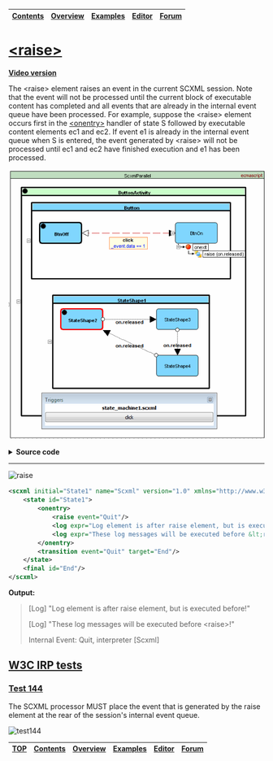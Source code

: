 <a name="top-anchor"/>

| [Contents](../README.md#table-of-contents) | [Overview](../README.md#scxml-overview) | [Examples](../Examples/README.md) | [Editor](https://alexzhornyak.github.io/ScxmlEditor-Tutorial/) | [Forum](https://github.com/alexzhornyak/SCXML-tutorial/discussions) |
|---|---|---|---|---|

# [\<raise\>](https://www.w3.org/TR/scxml/#raise)

**[Video version](https://youtu.be/H4cdRghJKvk)**

The \<raise\> element raises an event in the current SCXML session. Note that the event will not be processed until the current block of executable content has completed and all events that are already in the internal event queue have been processed. For example, suppose the \<raise\> element occurs first in the [\<onentry\>](onentry.md) handler of state S followed by executable content elements ec1 and ec2. If event e1 is already in the internal event queue when S is entered, the event generated by \<raise\> will not be processed until ec1 and ec2 have finished execution and e1 has been processed.

![parallel_button_demo](../Images/parallel_button_demo.gif)

<details><summary><b>Source code</b></summary>
<p>
  
```xml
<scxml datamodel="ecmascript" name="ScxmlParallel" version="1.0" xmlns="http://www.w3.org/2005/07/scxml">
	<parallel id="ButtonActivity">
		<state id="Button">
			<state id="BtnOff">
				<transition cond="_event.data == 1" event="click" target="BtnOn"/>
			</state>
			<state id="BtnOn">
				<onexit>
					<raise event="on.released"/>
				</onexit>
				<transition cond="! (_event.data == 1)" event="click" target="BtnOff"/>
			</state>
		</state>
		<state id="StateShape1">
			<state id="StateShape2">
				<transition event="on.released" target="StateShape3"/>
			</state>
			<state id="StateShape3">
				<transition event="on.released" target="StateShape4"/>
			</state>
			<state id="StateShape4">
				<transition event="on.released" target="StateShape2"/>
			</state>
		</state>
	</parallel>
</scxml>
```

</p></details>

---

![raise](https://user-images.githubusercontent.com/18611095/28256788-3cf2d1a0-6ace-11e7-86b0-fdef7ef7396f.png)

```xml
<scxml initial="State1" name="Scxml" version="1.0" xmlns="http://www.w3.org/2005/07/scxml">
	<state id="State1">
		<onentry>
			<raise event="Quit"/>
			<log expr="Log element is after raise element, but is executed before!"/>
			<log expr="These log messages will be executed before &lt;raise&gt;!"/>
		</onentry>
		<transition event="Quit" target="End"/>
	</state>
	<final id="End"/>
</scxml>
```

**Output:**
> \[Log\] "Log element is after raise element, but is executed before!"
>
> \[Log\] "These log messages will be executed before \<raise\>!"
>
> Internal Event: Quit, interpreter \[Scxml\]

## [W3C IRP tests](https://www.w3.org/Voice/2013/scxml-irp)

### [Test 144](https://www.w3.org/Voice/2013/scxml-irp/144/test144.txml)
The SCXML processor MUST place the event that is generated by the raise element at the rear of the session's internal event queue.

![test144](https://user-images.githubusercontent.com/18611095/28813881-cfd79268-76a3-11e7-88bb-126ee63693ba.png)

| [TOP](#top-anchor) | [Contents](../README.md#table-of-contents) | [Overview](../README.md#scxml-overview) | [Examples](../Examples/README.md) | [Editor](https://alexzhornyak.github.io/ScxmlEditor-Tutorial/) | [Forum](https://github.com/alexzhornyak/SCXML-tutorial/discussions) |
|---|---|---|---|---|---|
